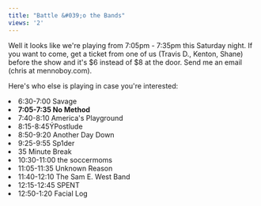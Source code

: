 ```yaml
---
title: "Battle &#039;o the Bands"
views: '2'
---
```

<p>Well it looks like we're playing from 7:05pm - 7:35pm this Saturday night.  If you want to come, get a ticket from one of us (Travis D., Kenton, Shane) before the show and it's $6 instead of $8 at the door.  Send me an email (chris at mennoboy.com).</p>
<p>Here's who else is playing in case you're interested:</p>
<li>6:30-7:00 Savage
<li><b>7:05-7:35 No Method</b>
<li>7:40-8:10 America's Playground
<li>8:15-8:45ÝPostlude
<li>8:50-9:20 Another Day Down
<li>9:25-9:55 Sp1der
<li>35 Minute Break
<li>10:30-11:00 the soccermoms
<li>11:05-11:35 Unknown Reason
<li>11:40-12:10 The Sam E. West Band
<li>12:15-12:45 SPENT
<li>12:50-1:20 Facial Log<br />
